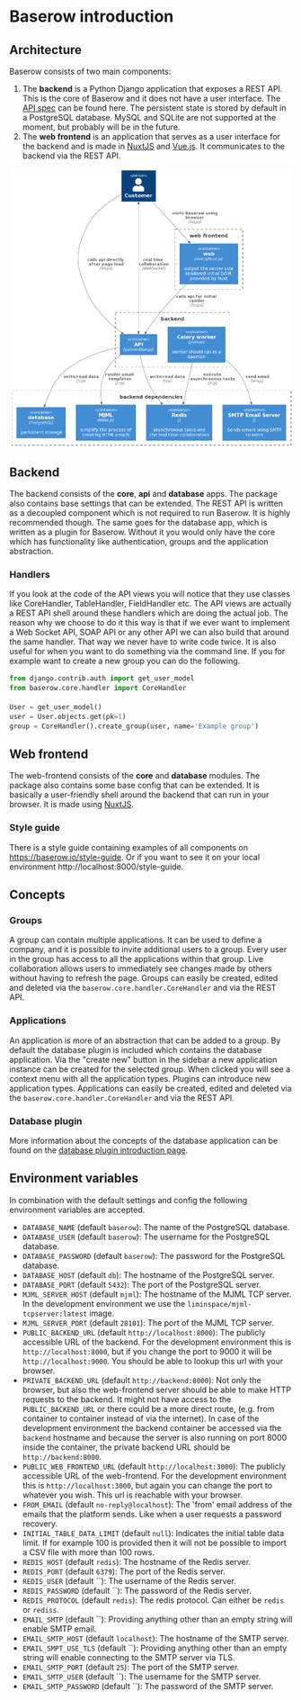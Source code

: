 # Baserow introduction

## Architecture

Baserow consists of two main components:

1. The **backend** is a Python Django application that exposes a REST API. This is the
   core of Baserow and it does not have a user interface. The [API spec](./api.md) can
   be found here. The persistent state is stored by default in a PostgreSQL database.
   MySQL and SQLite are not supported at the moment, but probably will be in the future.
1. The **web frontend** is an application that serves as a user interface for the
   backend and is made in [NuxtJS](https://nuxtjs.org/) and
   [Vue.js](https://vuejs.org/). It communicates to the backend via the REST API.

![server_diagram](../diagrams/server-architecture.png "Server Architecture")

## Backend

The backend consists of the **core**, **api** and **database** apps. The package also
contains base settings that can be extended. The REST API is written as a decoupled
component which is not required to run Baserow. It is highly recommended though. The
same goes for the database app, which is written as a plugin for Baserow. Without it you
would only have the core which has functionality like authentication, groups and the
application abstraction.

### Handlers

If you look at the code of the API views you will notice that they use classes like
CoreHandler, TableHandler, FieldHandler etc. The API views are actually a REST API shell
around these handlers which are doing the actual job. The reason why we choose to do it
this way is that if we ever want to implement a Web Socket API, SOAP API or any other
API we can also build that around the same handler. That way we never have to write code
twice. It is also useful for when you want to do something via the command line. If you
for example want to create a new group you can do the following.

```python
from django.contrib.auth import get_user_model
from baserow.core.handler import CoreHandler

User = get_user_model()
user = User.objects.get(pk=1)
group = CoreHandler().create_group(user, name='Example group')
```

## Web frontend

The web-frontend consists of the **core** and **database** modules. The package also
contains some base config that can be extended. It is basically a user-friendly shell
around the backend that can run in your browser. It is made using
[NuxtJS](https://nuxtjs.org/).

### Style guide

There is a style guide containing examples of all components on
https://baserow.io/style-guide. Or if you want to see it on your local environment
http://localhost:8000/style-guide.

## Concepts

### Groups

A group can contain multiple applications. It can be used to define a company, and it is
possible to invite additional users to a group. Every user in the group has access to
all the applications within that group. Live collaboration allows users to immediately
see changes made by others without having to refresh the page. Groups can easily be
created, edited and deleted via the `baserow.core.handler.CoreHandler`
and via the REST API.

### Applications

An application is more of an abstraction that can be added to a group. By default the
database plugin is included which contains the database application. Via the
"create new" button in the sidebar a new application instance can be created for the
selected group. When clicked you will see a context menu with all the application types.
Plugins can introduce new application types. Applications can easily be created, edited
and deleted via the `baserow.core.handler.CoreHandler` and via the REST API.

### Database plugin

More information about the concepts of the database application can be found on the
[database plugin introduction page](./database-plugin.md).

## Environment variables

In combination with the default settings and config the following environment variables
are accepted.

* `DATABASE_NAME` (default `baserow`): The name of the PostgreSQL database.
* `DATABASE_USER` (default `baserow`): The username for the PostgreSQL database.
* `DATABASE_PASSWORD` (default `baserow`): The password for the PostgreSQL database.
* `DATABASE_HOST` (default `db`): The hostname of the PostgreSQL server.
* `DATABASE_PORT` (default `5432`): The port of the PostgreSQL server.
* `MJML_SERVER_HOST` (default `mjml`): The hostname of the MJML TCP server. In the
  development environment we use the `liminspace/mjml-tcpserver:latest` image.
* `MJML_SERVER_PORT` (default `28101`): The port of the MJML TCP server.
* `PUBLIC_BACKEND_URL` (default `http://localhost:8000`): The publicly accessible URL of
  the backend. For the development environment this is `http://localhost:8000`, but if
  you change the port to 9000 it will be `http://localhost:9000`. You should be able to
  lookup this url with your browser.
* `PRIVATE_BACKEND_URL` (default `http://backend:8000`): Not only the browser, but also
  the web-frontend server should be able to make HTTP requests to the backend. It might
  not have access to the `PUBLIC_BACKEND_URL` or there could be a more direct route,
  (e.g. from container to container instead of via the internet). In case of the
  development environment the backend container be accessed via the `backend` hostname
  and because the server is also running on port 8000 inside the container, the private
  backend URL should be `http://backend:8000`.
* `PUBLIC_WEB_FRONTEND_URL` (default `http://localhost:3000`): The publicly accessible
  URL of the web-frontend. For the development environment this is
  `http://localhost:3000`, but again you can change the port to whatever you wish. This
  url is reachable with your browser.
* `FROM_EMAIL` (default `no-reply@localhost`): The 'from' email address of the emails
  that the platform sends. Like when a user requests a password recovery.
* `INITIAL_TABLE_DATA_LIMIT` (default `null`): Indicates the initial table data limit.
  If for example 100 is provided then it will not be possible to import a CSV file with
  more than 100 rows.
* `REDIS_HOST` (default `redis`): The hostname of the Redis server.
* `REDIS_PORT` (default `6379`): The port of the Redis server.
* `REDIS_USER` (default ``): The username of the Redis server.
* `REDIS_PASSWORD` (default ``):  The password of the Redis server.
* `REDIS_PROTOCOL` (default `redis`): The redis protocol. Can either be `redis` or
  `rediss`.
* `EMAIL_SMTP` (default ``): Providing anything other than an empty string will enable
  SMTP email.
* `EMAIL_SMTP_HOST` (default `localhost`): The hostname of the SMTP server.
* `EMAIL_SMPT_USE_TLS` (default ``): Providing anything other than an empty string will
  enable connecting to the SMTP server via TLS.
* `EMAIL_SMTP_PORT` (default `25`): The port of the SMTP server.
* `EMAIL_SMTP_USER` (default ``): The username for the SMTP server.
* `EMAIL_SMTP_PASSWORD` (default ``): The password of the SMTP server.

